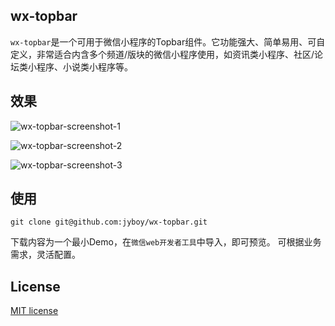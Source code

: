 ## wx-topbar
`wx-topbar`是一个可用于微信小程序的Topbar组件。它功能强大、简单易用、可自定义，非常适合内含多个频道/版块的微信小程序使用，如资讯类小程序、社区/论坛类小程序、小说类小程序等。

## 效果

![wx-topbar-screenshot-1](http://okoz2doi2.bkt.clouddn.com/images/wx-topbar-screenshot-1.gif)

![wx-topbar-screenshot-2](http://okoz2doi2.bkt.clouddn.com/images/wx-topbar-screenshot-2.gif)

![wx-topbar-screenshot-3](http://okoz2doi2.bkt.clouddn.com/images/wx-topbar-screenshot-3.gif)

## 使用

```
git clone git@github.com:jyboy/wx-topbar.git
```

下载内容为一个最小Demo，在`微信web开发者工具`中导入，即可预览。
可根据业务需求，灵活配置。

## License

[MIT license](https://github.com/jyboy/wx-topbar/blob/master/LICENSE)